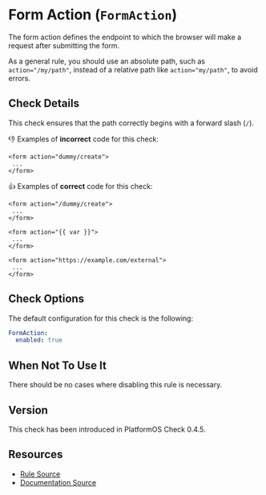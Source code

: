# Form Action (`FormAction`)

The form action defines the endpoint to which the browser will make a request after submitting the form.

As a general rule, you should use an absolute path, such as `action="/my/path"`, instead of a relative path like `action="my/path"`, to avoid errors.

## Check Details

This check ensures that the path correctly begins with a forward slash (`/`).

:-1: Examples of **incorrect** code for this check:

```liquid
<form action="dummy/create">
 ...
</form>
```

:+1: Examples of **correct** code for this check:

```liquid
<form action="/dummy/create">
 ...
</form>
```

```liquid
<form action="{{ var }}">
 ...
</form>
```

```liquid
<form action="https://example.com/external">
 ...
</form>
```

## Check Options

The default configuration for this check is the following:

```yaml
FormAction:
  enabled: true
```

## When Not To Use It

There should be no cases where disabling this rule is necessary.

## Version

This check has been introduced in PlatformOS Check 0.4.5.

## Resources

- [Rule Source][codesource]
- [Documentation Source][docsource]

[codesource]: /lib/platformos_check/checks/form_action.rb
[docsource]: /docs/checks/form_action.md
